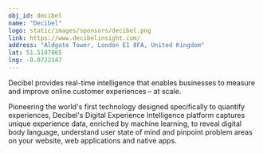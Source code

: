```yaml
---
obj_id: decibel
name: "Decibel"
logo: static/images/sponsors/decibel.png
link: https://www.decibelinsight.com/
address: "Aldgate Tower, London E1 8FA, United Kingdom"
lat: 51.5147865
lng: -0.0722147
---
```

Decibel provides real-time intelligence that enables businesses to measure and improve online customer experiences – at scale.

Pioneering the world's first technology designed specifically to quantify experiences, Decibel's Digital Experience Intelligence platform captures unique experience data, enriched by machine learning, to reveal digital body language, understand user state of mind and pinpoint problem areas on your website, web applications and native apps.
